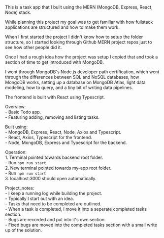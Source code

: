 This is a task app that I built using the MERN (MongoDB, Express, React, Node) stack.

While planning this project my goal was to get familiar with how fullstack applications are structured and how to make them work.

When I first started the project I didn't know how to setup the folder structure, so I started looking through Github MERN project repos just to see how other people did it.

Once I had a rough idea how the project was setup I copied that and took a section of time to get introduced with MongoDB.

I went through MongoDB's Node.js developer path certification, which went through the differences between SQL and NoSQL databases,
how MongoDB works, setting up a database on MongoDB Atlas, light data modeling, how to query, and a tiny bit of writing data pipelines.

The frontend is built with React using Typescript.

Overview:<br> 
    - Basic Todo app.<br> 
    - Featuring adding, removing and listing tasks.<br> 

Built using:<br> 
    - MongoDB, Express, React, Node, Axios and Typescript.<br> 
      - React, Axios, Typescript for the frontend.<br> 
      - Node, MongoDB, Express and Typescript for the backend. <br> 

Operation:<br> 
    1. Terminal pointed towards backend root folder.<br> 
       - Run `npm run start`.<br> 
    2. New terminal pointed towards my-app root folder.<br> 
       - Run `npm run start`<br> 
    3. localhost:3000 should open automatically.<br> 

Project_notes:<br> 
    - I keep a running log while building the project.<br> 
    - Typically I start out with an idea.<br> 
    - Tasks that need to be completed are outlined.<br> 
      - When a task is completed, I move it into a seperate completed tasks section.<br> 
    - Bugs are recorded and put into it's own section.<br> 
      - Fixed bugs are moved into the completed tasks section with a small write up of the solution.<br> 